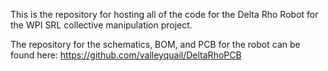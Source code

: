 This is the repository for hosting all of the code for the Delta Rho Robot for
the WPI SRL collective manipulation project.

The repository for the schematics, BOM, and PCB for the robot can be found here:
https://github.com/valleyquail/DeltaRhoPCB